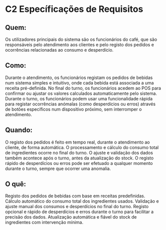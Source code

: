 # C2 Específicações de Requisitos

## Quem: 
 Os utilizadores principais do sistema são os funcionários do café, que são responsáveis pelo atendimento aos clientes e pelo registo dos pedidos e ocorrências relacionadas ao consumo e desperdício. 

## Como: 
Durante o atendimento, os funcionários registam os pedidos de bebidas num sistema simples e intuitivo, onde cada bebida está associada a uma receita pré-definida. 
No final do turno, os funcionários acedem ao POS para confirmar ou ajustar os valores calculados automaticamente pelo sistema. 
Durante o turno, os funcionários podem usar uma funcionalidade rápida para registar ocorrências anómalas (como desperdícios ou erros) através de botões específicos num dispositivo próximo, sem interromper o atendimento. 

## Quando: 
O registo dos pedidos é feito em tempo real, durante o atendimento ao cliente, de forma automática. 
O processamento e cálculo do consumo total de ingredientes ocorre no final do turno. 
O ajuste e validação dos dados também acontece após o turno, antes da atualização do stock. 
O registo rápido de desperdícios ou erros pode ser efetuado a qualquer momento durante o turno, sempre que ocorrer uma anomalia. 

## O quê: 
Registo dos pedidos de bebidas com base em receitas predefinidas. 
Cálculo automático do consumo total dos ingredientes usados. 
Validação e ajuste manual dos consumos e desperdícios no final do turno. 
Registo opcional e rápido de desperdícios e erros durante o turno para facilitar a precisão dos dados. 
Atualização automática e fiável do stock de ingredientes com intervenção mínima. 
